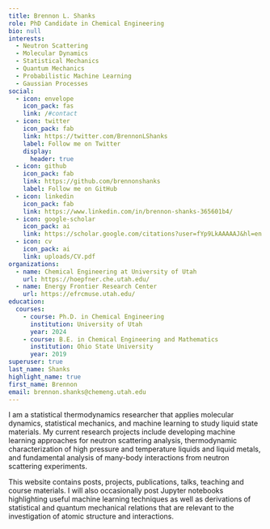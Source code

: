 ```yaml
---
title: Brennon L. Shanks
role: PhD Candidate in Chemical Engineering
bio: null
interests:
  - Neutron Scattering
  - Molecular Dynamics
  - Statistical Mechanics
  - Quantum Mechanics
  - Probabilistic Machine Learning
  - Gaussian Processes
social:
  - icon: envelope
    icon_pack: fas
    link: /#contact
  - icon: twitter
    icon_pack: fab
    link: https://twitter.com/BrennonLShanks
    label: Follow me on Twitter
    display:
      header: true
  - icon: github
    icon_pack: fab
    link: https://github.com/brennonshanks
    label: Follow me on GitHub
  - icon: linkedin
    icon_pack: fab
    link: https://www.linkedin.com/in/brennon-shanks-365601b4/
  - icon: google-scholar
    icon_pack: ai
    link: https://scholar.google.com/citations?user=fYp9LkAAAAAJ&hl=en
  - icon: cv
    icon_pack: ai
    link: uploads/CV.pdf
organizations:
  - name: Chemical Engineering at University of Utah
    url: https://hoepfner.che.utah.edu/
  - name: Energy Frontier Research Center
    url: https://efrcmuse.utah.edu/
education:
  courses:
    - course: Ph.D. in Chemical Engineering
      institution: University of Utah
      year: 2024
    - course: B.E. in Chemical Engineering and Mathematics
      institution: Ohio State University
      year: 2019
superuser: true
last_name: Shanks
highlight_name: true
first_name: Brennon
email: brennon.shanks@chemeng.utah.edu
---
```

I am a statistical thermodynamics researcher that applies molecular dynamics, statistical mechanics, and machine learning to study liquid state materials. My current research projects include developing machine learning approaches for neutron scattering analysis, thermodynamic characterization of high pressure and temperature liquids and liquid metals, and fundamental analysis of many-body interactions from neutron scattering experiments.

T﻿his website contains posts, projects, publications, talks, teaching and course materials. I will also occasionally post Jupyter notebooks highlighting useful machine learning techniques as well as derivations of statistical and quantum mechanical relations that are relevant to the investigation of atomic structure and interactions. 

